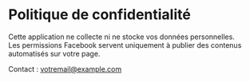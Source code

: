 # Politique de confidentialité

Cette application ne collecte ni ne stocke vos données personnelles.  
Les permissions Facebook servent uniquement à publier des contenus automatisés sur votre page.

Contact : votremail@example.com
